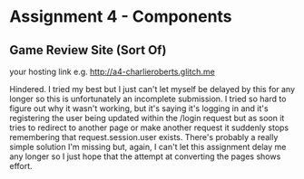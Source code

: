 Assignment 4 - Components
===

## Game Review Site (Sort Of)

your hosting link e.g. http://a4-charlieroberts.glitch.me

Hindered. I tried my best but I just can't let myself be delayed by this for any longer so this is unfortunately an incomplete submission. I tried so hard to figure out why it wasn't working, but it's saying it's logging in and it's registering the user being updated within the /login request but as soon it tries to redirect to another page or make another request it suddenly stops remembering that request.session.user exists. There's probably a really simple solution I'm missing but, again, I can't let this assignment delay me any longer so I just hope that the attempt at converting the pages shows effort.
